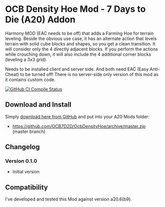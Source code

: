 # OCB Density Hoe Mod - 7 Days to Die (A20) Addon

Harmony MOD (EAC needs to be off) that adds a Farming Hoe for
terrain leveling. Beside the obvious use case, it has an
alternate action that levels terrain with solid cube blocks
and shapes, so you get a clean transition. It will consider
only the 4 directly adjacent blocks. If you perform the
actions while crouching down, it will also include the
4 additional corner blocks (leveling a 3x3 grid).

Needs to be installed client and server side. And both need
EAC (Easy Anti-Cheat) to be turned off! There is no server-side
only version of this mod as it contains custom code.

[![GitHub CI Compile Status][4]][3]

## Download and Install

Simply [download here from GitHub][2] and put into your A20 Mods folder:

- https://github.com/OCB7D2D/OcbDensityHoe/archive/master.zip (master branch)

## Changelog

### Version 0.1.0

- Initial version

## Compatibility

I've developed and tested this Mod against version a20.6(b9).

[1]: https://github.com/OCB7D2D/OcbDensityHoe
[2]: https://github.com/OCB7D2D/OcbDensityHoe/releases
[3]: https://github.com/OCB7D2D/OcbDensityHoe/actions/workflows/ci.yml
[4]: https://github.com/OCB7D2D/OcbDensityHoe/actions/workflows/ci.yml/badge.svg
